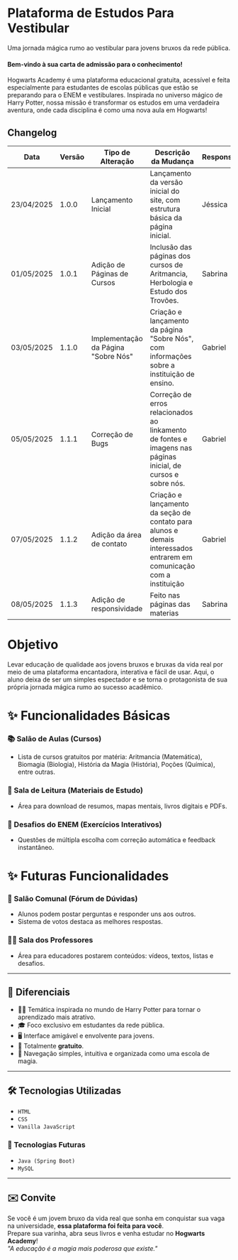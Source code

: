 # Plataforma de Estudos Para Vestibular

Uma jornada mágica rumo ao vestibular para jovens bruxos da rede pública.

 #### **Bem-vindo à sua carta de admissão para o conhecimento!**
 Hogwarts Academy é uma plataforma educacional gratuita, acessível e feita especialmente para estudantes de escolas públicas que estão se preparando para o ENEM e vestibulares. Inspirada no universo mágico de Harry Potter, nossa missão é transformar os estudos em uma verdadeira aventura, onde cada disciplina é como uma nova aula em Hogwarts!

 ## Changelog 

| **Data**     | **Versão**   | **Tipo de Alteração**              | **Descrição da Mudança**                                                                                                     | **Responsável** |
|--------------|--------------|------------------------------------|------------------------------------------------------------------------------------------------------------------------------|------------------|
| 23/04/2025   | 1.0.0        | Lançamento Inicial                | Lançamento da versão inicial do site, com estrutura básica da página inicial.                                                 | Jéssica          |
| 01/05/2025   | 1.0.1        | Adição de Páginas de Cursos       | Inclusão das páginas dos cursos de Aritmancia, Herbologia e Estudo dos Trovões.                                               | Sabrina          |
| 03/05/2025   | 1.1.0        | Implementação da Página "Sobre Nós" | Criação e lançamento da página "Sobre Nós", com informações sobre a instituição de ensino.                                     | Gabriel          |
| 05/05/2025   | 1.1.1        | Correção de Bugs                  | Correção de erros relacionados ao linkamento de fontes e imagens nas páginas inicial, de cursos e sobre nós.                 | Gabriel          |
| 07/05/2025 | 1.1.2 | Adição da área de contato | Criação e lançamento da seção de contato para alunos e demais interessados entrarem em comunicação com a instituição | Gabriel |
| 08/05/2025 | 1.1.3 | Adição de responsividade | Feito nas  páginas das materias | Sabrina | 
# Objetivo

Levar educação de qualidade aos jovens bruxos e bruxas da vida real por meio de uma plataforma encantadora, interativa e fácil de usar.
Aqui, o aluno deixa de ser um simples espectador e se torna o protagonista de sua própria jornada mágica rumo ao sucesso acadêmico.


# ✨ Funcionalidades Básicas

### 📚 Salão de Aulas (Cursos)
- Lista de cursos gratuitos por matéria: Aritmancia (Matemática), Biomagia (Biologia), História da Magia (História), Poções (Química), entre outras.

### 📜 Sala de Leitura (Materiais de Estudo)
- Área para download de resumos, mapas mentais, livros digitais e PDFs.

### 🧠 Desafios do ENEM (Exercícios Interativos)
- Questões de múltipla escolha com correção automática e feedback instantâneo.
# ✨ Futuras Funcionalidades

### 💬 Salão Comunal (Fórum de Dúvidas)
- Alunos podem postar perguntas e responder uns aos outros.
- Sistema de votos destaca as melhores respostas.
### 👩‍🏫 Sala dos Professores
- Área para educadores postarem conteúdos: vídeos, textos, listas e desafios.

---

## 🌟 Diferenciais

- 🧙‍♀️ Temática inspirada no mundo de Harry Potter para tornar o aprendizado mais atrativo.
- 🎓 Foco exclusivo em estudantes da rede pública.
- 🖥️ Interface amigável e envolvente para jovens.
- 💸 Totalmente **gratuito**.
- 🧭 Navegação simples, intuitiva e organizada como uma escola de magia.

---

## 🛠️ Tecnologias Utilizadas

- `HTML`
- `CSS`
- `Vanilla JavaScript`

### 🔮 Tecnologias Futuras

- `Java (Spring Boot)`
- `MySQL`

---

## ✉️ Convite

Se você é um jovem bruxo da vida real que sonha em conquistar sua vaga na universidade, **essa plataforma foi feita para você**.  
Prepare sua varinha, abra seus livros e venha estudar no **Hogwarts Academy**!  
*"A educação é a magia mais poderosa que existe."*


